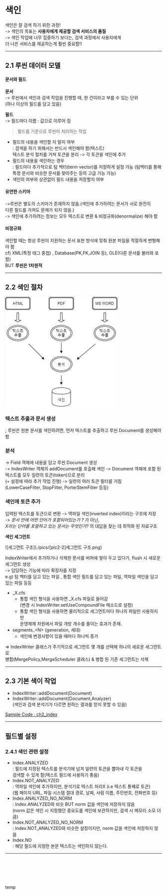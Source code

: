 # 색인

색인은 잘 검색 하기 위한 과정!  
-> 색인의 목표는 **사용자에게 제공할 검색 서비스의 품질**  
-> 색인 작업에 너무 집중하기 보다는, 검색 과정에서 사용자에게  
더 나은 서비스를 제공하는게 훨씬 중요함!!  

---

## 2.1 루씬 데이터 모델


#### 문서와 필드

**문서**  
-> 루씬에서 색인과 검색 작업을 진행할 때, 한 건이라고 부를 수 있는 단위  
(하나 이상의 필드를 담고 있음)  

**필드**  
-> 필드마다 이름 : 값으로 이루어 짐


> 필드를 기준으로 루씬이 처리하는 작업

- 필드의 내용을 색인할 지 말지 여부  
: 검색을 하기 위해서는 반드시 색인해야 함(텍스트)  
텍스트 분석 절차를 거쳐 토큰을 분리 -> 각 토큰을 색인에 추가
- 필드의 내용을 색인하는 경우  
: 필드마다 추가적으로 텀 백터(term vector)를 저장하게 설정 가능
(텀백터를 통해 특정 문서와 비슷한 문서를 찾아주는 등의 고급 기능 가능)
- 색인의 여부와 상관없이 필드 내용을 저장할지 여부  

#### 유연한 스키마
->루씬은 별도의 스키마가 존재하지 않음.(색인에 추가하려는 문서가 서로 완전히  
다른 필드를 가져도 문제가 되지 않음.)  
-> 색인에 추가하려는 정보는 모두 텍스트로 변환 & 비정규화(denormalize) 해야 함

#### 비정규화
색인할 때는 항상 루씬이 지원하는 문서 표현 방식에 맞춰 원본 파일을 적절하게 변형해야 함  
cf) XML(특정 태그 중첩) , Database(PK,FK,JOIN 등), OLE(다른 문서를 불러와 포함)  
BUT **루씬은 1차원적**  

---

## 2.2 색인 절차

![루씬의 색인 절차](./pics/[pic2-1]색인절차.png)

### 텍스트 추출과 문서 생성
; 루씬은 원본 문서를 색인하려면, 먼저 텍스트를 추출하고 루씬 Document를 생성해야 함


### 분석
-> Field 객체에 내용을 담고 루씬 Document 생성  
-> IndexWriter 객체의 addDocument를 호출해 색인
-> Document 객체에 포함 된 텍스트를 모두 일련의 토큰(token)으로 분리  
  (\+ 설정에 따라 추가 작업 진행)
-> 일련의 여러 토큰 필터를 거침  
(LowerCaseFilter, StopFilter, PorterStemFilter 등등)

### 색인에 토큰 추가
입력된 텍스트를 토큰으로 변환 -> 역파일 색인(inverted index)이라는 구조에 저장  
-> *문서 안에 어떤 단어가 포함되어있는가 ?* 가 아닌,  
*X라는 단어를 포함하고 있는 문서는 무엇인가?* 의 대답을 찾는 데 최적화 된 자료구조

**색인 세그먼트**  

![세그먼트 구조](./pics/[pic2-2]세그먼트 구조.png)


IndexWriter에서 추가하거나 삭제한 문서를 버퍼에 쌓아 두고 있다가, flush 시 새로운 세그먼트 생성  
-> 담당하는 기능에 따라 확장자를 지정  
e.g) 텀 백터를 담고 있는 파일 , 통합 색인 필드를 담고 있는 파일, 역파일 색인을 담고 있는 파일 등등  

- \_X.cfs  
  - 통합 색인 형식을 사용하면 \_X.cfs 파일로 들어감  
    (변경 시 IndexWriter.setUseCompoundFile 메소드로 설정)  
  - 통합 색인 형식을 사용하면 물리적으로 세그먼트마다 하나의 파일만 사용하지만  
    운영체제 차원에서 파일 개방 개수를 줄이는 효과가 존재.
- segments_\<N\> (generation, 세대)  
  - 색인에 변경사항이 있을 때마다 하나씩 증가

=> IndexWriter 클래스가 주기적으로 세그먼트 몇 개를 선택해 하나의 새로운 세그먼트로  
병합(MergePolicy,MergeScheduler 클래스) & 병합 된 기존 세그먼트는 삭제

---

## 2.3 기본 색이 작업

- IndexWriter::addDocument(Document)
- IndexWriter::addDocument(Document,Analyzer)  
  (색인과 검색 분석기가 다르면 원하는 결과를 얻지 못할 수 있음)

[Sample Code : ch2_index ](http://https://github.com/zacscoding/lucene-learning/tree/unit/lucene-learn/src/main/java/com/lucene/learn/ch2_temp)

---

## 필드별 설정

### 2.4.1 색인 관련 설정

- Index.ANALYZED  
: 필드에 지정된 텍스트를 분석기에 넘겨 일련의 토큰을 뽑아내 각 토큰을  
검색할 수 있게 함(텍스트 필드에 사용하기 좋음)
- Index.NOT_ANALYZED  
: 역파일 색인에 추가하지만, 분석기로 텍스트 처리X (i.e 텍스트 통쨰로 토큰)  
(웹 페이지 URL, 파일 시스템 절대 경로, 날짜, 사람 이름, 주민번호, 전화번호 등)
- Index.ANALYZED_NO_NORM  
: Index.ANALYZED와 비슷 BUT norm 값을 색인에 저장하지 않음  
(norm 값은 색인 시 지정했던 중요도를 색인에 보관하지만, 검색 시 메모리 소모 더 큼)
- Index.NOT_ANALYZED_NO_NORM  
: Index.NOT_ANALYZED와 비슷한 설정이지만, norm 값을 색인에 저장하지 않음
- Index.NO  
: 해당 필드에 지정한 본문 텍스트는 색인하지 않는다.

---
























<br><br><br><br><br>
temp

